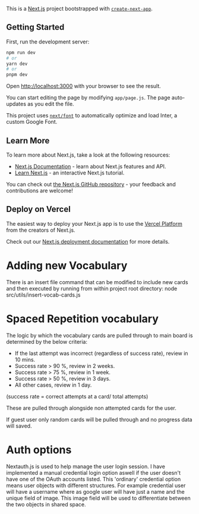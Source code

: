 This is a [Next.js](https://nextjs.org/) project bootstrapped with [`create-next-app`](https://github.com/vercel/next.js/tree/canary/packages/create-next-app).

## Getting Started

First, run the development server:

```bash
npm run dev
# or
yarn dev
# or
pnpm dev
```

Open [http://localhost:3000](http://localhost:3000) with your browser to see the result.

You can start editing the page by modifying `app/page.js`. The page auto-updates as you edit the file.

This project uses [`next/font`](https://nextjs.org/docs/basic-features/font-optimization) to automatically optimize and load Inter, a custom Google Font.

## Learn More

To learn more about Next.js, take a look at the following resources:

- [Next.js Documentation](https://nextjs.org/docs) - learn about Next.js features and API.
- [Learn Next.js](https://nextjs.org/learn) - an interactive Next.js tutorial.

You can check out [the Next.js GitHub repository](https://github.com/vercel/next.js/) - your feedback and contributions are welcome!

## Deploy on Vercel

The easiest way to deploy your Next.js app is to use the [Vercel Platform](https://vercel.com/new?utm_medium=default-template&filter=next.js&utm_source=create-next-app&utm_campaign=create-next-app-readme) from the creators of Next.js.

Check out our [Next.js deployment documentation](https://nextjs.org/docs/deployment) for more details.

# Adding new Vocabulary

There is an insert file command that can be modified to include new cards and then executed by running from within project root directory:
node src/utils/insert-vocab-cards.js

# Spaced Repetition vocabulary

The logic by which the vocabulary cards are pulled through to main board is determined by the below criteria:

- If the last attempt was incorrect (regardless of success rate), review in 10 mins.
- Success rate > 90 %, review in 2 weeks.
- Success rate > 75 %, review in 1 week.
- Success rate > 50 %, review in 3 days.
- All other cases, review in 1 day.

(success rate = correct attempts at a card/ total attempts)

These are pulled through alongside non attempted cards for the user.

If guest user only random cards will be pulled through and no progress data will saved.

# Auth options

Nextauth.js is used to help manage the user login session. I have implemented a manual credential login option aswell if the user
doesn't have one of the OAuth accounts listed. This 'ordinary' credential option means user objects with different structures. For example
credential user will have a username where as google user will have just a name and the unique field of image. This image field will be used
to differentiate between the two objects in shared space.
